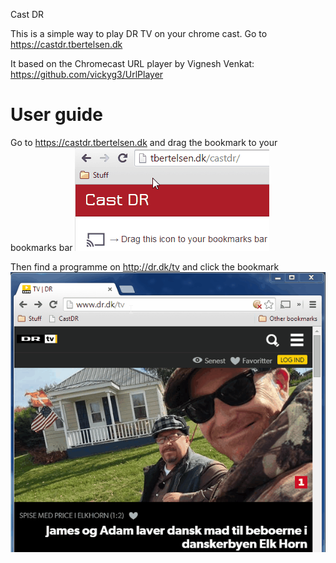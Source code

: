 Cast DR

This is a simple way to play DR TV on your chrome cast. Go to https://castdr.tbertelsen.dk

It based on the Chromecast URL player by Vignesh Venkat: https://github.com/vickyg3/UrlPlayer 

# User guide
Go to https://castdr.tbertelsen.dk and drag the bookmark to your bookmarks bar
![Save bookmark](/screencaptures/a-savebookmart.gif?raw=true)

Then find a programme on http://dr.dk/tv and click the bookmark
![Click bookmark](/screencaptures/b-playdr.gif?raw=true)
